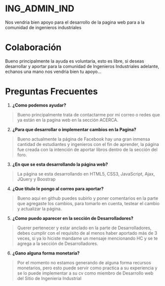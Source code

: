 # ING_ADMIN_IND
Nos vendria bien apoyo para el desarrollo de la pagina web para a la comunidad de ingenieros industriales

# Colaboración
Bueno principalmente la ayuda es voluntaria, esto es libre, si deseas desarrollar y aportar para la comunidad de Ingenieros Industriales adelante, echanos una mano nos vendria bien tu apoyo...

# Preguntas Frecuentes
1. **¿Como podemos ayudar?**
>Bueno principalmente trata de contactarme por mi correo o redes que ya están en la pagina web en la sección ACERCA.

2. **¿Para que desarrollar o implementar cambios en la Pagina?**
>Bueno actualmente la página de Facebook hay una gran inmensa cantidad de estudiantes y ingenieros con el fin de aprender, la página fue creada con la intención de aportar libros dentro de la sección del foro.

3. **¿En que se esta desarrollando la página web?**
>La página se esta desarrollando en HTML5, CSS3, JavaScript, Ajax, JQuery y Boostrap

4. **¿Que titulo le pongo al correo para aportar?**
>Bueno aqui en github puedes subirlo y poner comentarios en la parte que agregaste los cambios, para tomarlo en cuenta, testear el cambio y actualizar la página.

5. **¿Como puedo aparecer en la sección de Desarrolladores?**
>Querer pertenecer y estar anclado en la parte de Desarrolladores, debes cumplir con el requisito de al menos haber aportado más de 3 veces, 
si ya lo hiciste mandame un mensaje mencionando HC y se te agrega a la sección de Desarrolladores.

6. **¿Gano alguna forma monetaria?**
>Por el momento no estamos generando de alguna forma recursos monetarios, pero esto puede servir como practica a su experiencia y se lo puede implementar a su cv como
miembro de Desarrollo web del Sitio de Ingenieria Industrial
